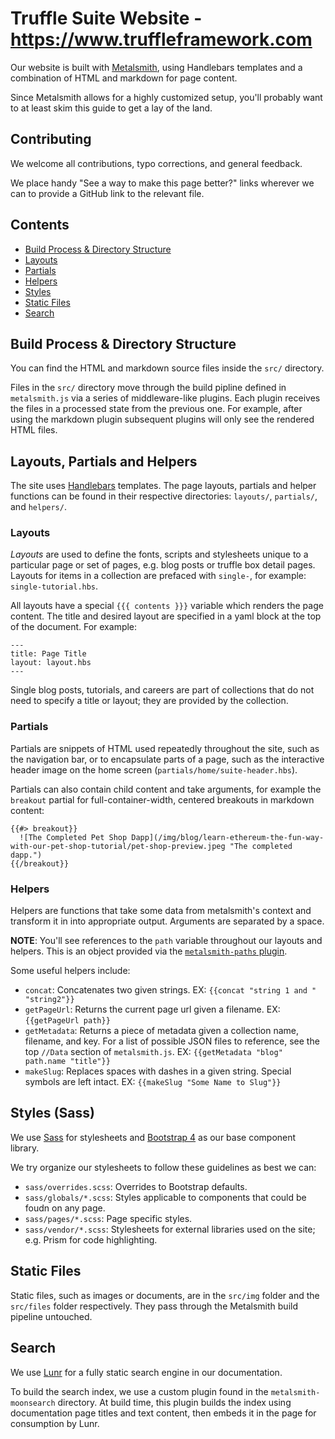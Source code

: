 # Truffle Suite Website - https://www.truffleframework.com

Our website is built with [Metalsmith](http://www.metalsmith.io/), using Handlebars templates and a combination of HTML and markdown for page content. 

Since Metalsmith allows for a highly customized setup, you'll probably want to at least skim this guide to get a lay of the land.

## Contributing

We welcome all contributions, typo corrections, and general feedback.

We place handy "See a way to make this page better?" links wherever we can to provide a GitHub link to the relevant file.

## Contents

* [Build Process & Directory Structure](#build-process-directory-structure)
* [Layouts](#layouts)
* [Partials](#partials)
* [Helpers](#helpers)
* [Styles](#styles)
* [Static Files](#static-files)
* [Search](#search)

## Build Process & Directory Structure

You can find the HTML and markdown source files inside the `src/` directory.

Files in the `src/` directory move through the build pipline defined in `metalsmith.js` via a series of middleware-like plugins. Each plugin receives the files in a processed state from the previous one. For example, after using the markdown plugin subsequent plugins will only see the rendered HTML files.

## Layouts, Partials and Helpers

The site uses [Handlebars](https://handlebarsjs.com/) templates. The page layouts, partials and helper functions can be found in their respective directories: `layouts/`, `partials/`, and `helpers/`.

### Layouts

*Layouts* are used to define the fonts, scripts and stylesheets unique to a particular page or set of pages, e.g. blog posts or truffle box detail pages. Layouts for items in a collection are prefaced with `single-`, for example: `single-tutorial.hbs`.

All layouts have a special `{{{ contents }}}` variable which renders the page content. The title and desired layout are specified in a yaml block at the top of the document. For example:

```
---
title: Page Title
layout: layout.hbs
---
```

Single blog posts, tutorials, and careers are part of collections that do not need to specify a title or layout; they are provided by the collection.

### Partials

Partials are snippets of HTML used repeatedly throughout the site, such as the navigation bar, or to encapsulate parts of a page, such as the interactive header image on the home screen (`partials/home/suite-header.hbs`).

Partials can also contain child content and take arguments, for example the `breakout` partial for full-container-width, centered breakouts in markdown content:

```
{{#> breakout}}
  ![The Completed Pet Shop Dapp](/img/blog/learn-ethereum-the-fun-way-with-our-pet-shop-tutorial/pet-shop-preview.jpeg "The completed dapp.")
{{/breakout}}
```

### Helpers

Helpers are functions that take some data from metalsmith's context and transform it in into appropriate output. Arguments are separated by a space.

**NOTE**: You'll see references to the `path` variable throughout our layouts and helpers. This is an object provided via the [`metalsmith-paths` plugin](https://github.com/ahmadnassri/metalsmith-paths).

Some useful helpers include:
* `concat`: Concatenates two given strings. EX: `{{concat "string 1 and " "string2"}}`
* `getPageUrl`: Returns the current page url given a filename. EX: `{{getPageUrl path}}`
* `getMetadata`: Returns a piece of metadata given a collection name, filename, and key. For a list of possible JSON files to reference, see the top `//Data` section of `metalsmith.js`. EX: `{{getMetadata "blog" path.name "title"}}`
* `makeSlug`: Replaces spaces with dashes in a given string. Special symbols are left intact. EX: `{{makeSlug "Some Name to Slug"}}`

## Styles (Sass)

We use [Sass](https://sass-lang.com/) for stylesheets and [Bootstrap 4](http://getbootstrap.com/) as our base component library.

We try organize our stylesheets to follow these guidelines as best we can:
* `sass/overrides.scss`: Overrides to Bootstrap defaults.
* `sass/globals/*.scss`: Styles applicable to components that could be foudn on any page.
* `sass/pages/*.scss`: Page specific styles.
* `sass/vendor/*.scss`: Stylesheets for external libraries used on the site; e.g. Prism for code highlighting.

## Static Files

Static files, such as images or documents, are in the `src/img` folder and the `src/files` folder respectively. They pass through the Metalsmith build pipeline untouched.

## Search

We use [Lunr](https://lunrjs.com/) for a fully static search engine in our documentation.

To build the search index, we use a custom plugin found in the `metalsmith-moonsearch` directory. At build time, this plugin builds the index using documentation page titles and text content, then embeds it in the page for consumption by Lunr.